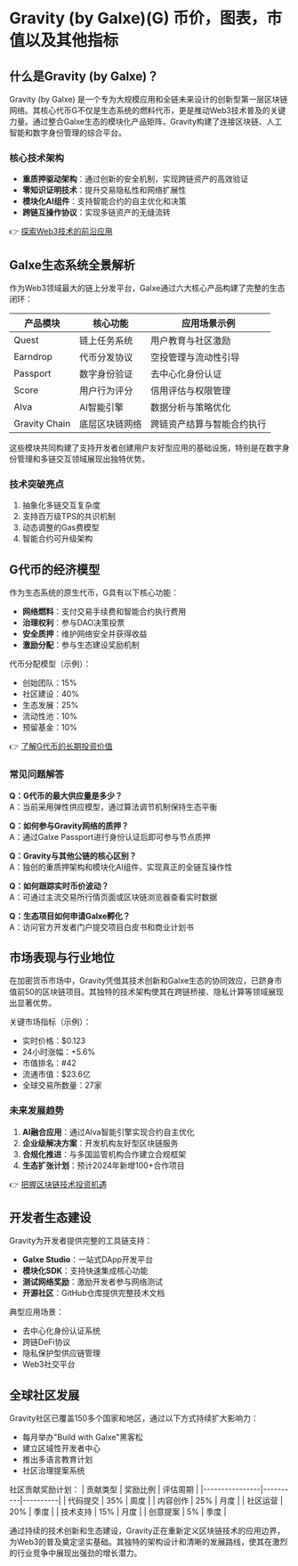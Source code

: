 # Gravity (by Galxe)(G) 币价，图表，市值以及其他指标

## 什么是Gravity (by Galxe)？

Gravity (by Galxe) 是一个专为大规模应用和全链未来设计的创新型第一层区块链网络。其核心代币G不仅是生态系统的燃料代币，更是推动Web3技术普及的关键力量。通过整合Galxe生态的模块化产品矩阵，Gravity构建了连接区块链、人工智能和数字身份管理的综合平台。

### 核心技术架构
- **重质押驱动架构**：通过创新的安全机制，实现跨链资产的高效验证
- **零知识证明技术**：提升交易隐私性和网络扩展性
- **模块化AI组件**：支持智能合约的自主优化和决策
- **跨链互操作协议**：实现多链资产的无缝流转

👉 [探索Web3技术的前沿应用](https://bit.ly/okx_welcome)

## Galxe生态系统全景解析

作为Web3领域最大的链上分发平台，Galxe通过六大核心产品构建了完整的生态闭环：

| 产品模块     | 核心功能                     | 应用场景示例               |
|--------------|------------------------------|---------------------------|
| Quest        | 链上任务系统                 | 用户教育与社区激励         |
| Earndrop     | 代币分发协议                 | 空投管理与流动性引导       |
| Passport     | 数字身份验证                 | 去中心化身份认证           |
| Score        | 用户行为评分                 | 信用评估与权限管理         |
| Alva         | AI智能引擎                   | 数据分析与策略优化         |
| Gravity Chain| 底层区块链网络               | 跨链资产结算与智能合约执行 |

这些模块共同构建了支持开发者创建用户友好型应用的基础设施，特别是在数字身份管理和多链交互领域展现出独特优势。

### 技术突破亮点
1. 抽象化多链交互复杂度
2. 支持百万级TPS的共识机制
3. 动态调整的Gas费模型
4. 智能合约可升级架构

## G代币的经济模型

作为生态系统的原生代币，G具有以下核心功能：
- **网络燃料**：支付交易手续费和智能合约执行费用
- **治理权利**：参与DAO决策投票
- **安全质押**：维护网络安全并获得收益
- **激励分配**：参与生态建设奖励机制

代币分配模型（示例）：
- 创始团队：15%
- 社区建设：40%
- 生态发展：25%
- 流动性池：10%
- 预留基金：10%

👉 [了解G代币的长期投资价值](https://bit.ly/okx_welcome)

### 常见问题解答

**Q：G代币的最大供应量是多少？**  
A：当前采用弹性供应模型，通过算法调节机制保持生态平衡

**Q：如何参与Gravity网络的质押？**  
A：通过Galxe Passport进行身份认证后即可参与节点质押

**Q：Gravity与其他公链的核心区别？**  
A：独创的重质押架构和模块化AI组件，实现真正的全链互操作性

**Q：如何跟踪实时币价波动？**  
A：可通过主流交易所行情页面或区块链浏览器查看实时数据

**Q：生态项目如何申请Galxe孵化？**  
A：访问官方开发者门户提交项目白皮书和商业计划书

## 市场表现与行业地位

在加密货币市场中，Gravity凭借其技术创新和Galxe生态的协同效应，已跻身市值前50的区块链项目。其独特的技术架构使其在跨链桥接、隐私计算等领域展现出显著优势。

关键市场指标（示例）：
- 实时价格：$0.123
- 24小时涨幅：+5.6%
- 市值排名：#42
- 流通市值：$23.6亿
- 全球交易所数量：27家

### 未来发展趋势

1. **AI融合应用**：通过Alva智能引擎实现合约自主优化
2. **企业级解决方案**：开发机构友好型区块链服务
3. **合规化推进**：与多国监管机构合作建立合规框架
4. **生态扩张计划**：预计2024年新增100+合作项目

👉 [把握区块链技术投资机遇](https://bit.ly/okx_welcome)

## 开发者生态建设

Gravity为开发者提供完整的工具链支持：
- **Galxe Studio**：一站式DApp开发平台
- **模块化SDK**：支持快速集成核心功能
- **测试网络奖励**：激励开发者参与网络测试
- **开源社区**：GitHub仓库提供完整技术文档

典型应用场景：
- 去中心化身份认证系统
- 跨链DeFi协议
- 隐私保护型供应链管理
- Web3社交平台

## 全球社区发展

Gravity社区已覆盖150多个国家和地区，通过以下方式持续扩大影响力：
- 每月举办"Build with Galxe"黑客松
- 建立区域性开发者中心
- 推出多语言教育计划
- 社区治理提案系统

社区贡献奖励计划：
| 贡献类型       | 奖励比例 | 评估周期 |
|----------------|----------|----------|
| 代码提交       | 35%      | 周度     |
| 内容创作       | 25%      | 月度     |
| 社区运营       | 20%      | 季度     |
| 技术支持       | 15%      | 月度     |
| 创意提案       | 5%       | 季度     |

通过持续的技术创新和生态建设，Gravity正在重新定义区块链技术的应用边界，为Web3的普及奠定坚实基础。其独特的架构设计和清晰的发展路线，使其在激烈的行业竞争中展现出强劲的增长潜力。
